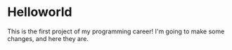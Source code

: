 # Helloworld
This is the first project of my programming career!
I'm going to make some changes, and here they are.
